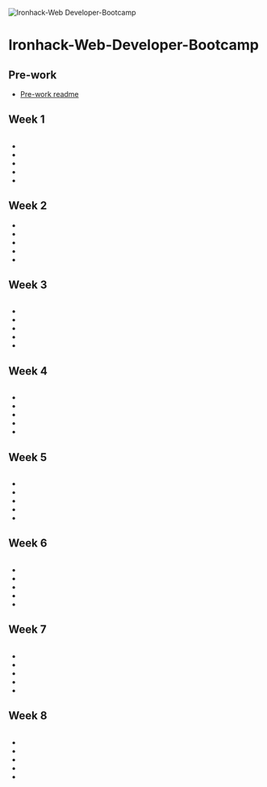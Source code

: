 ![Ironhack-Web Developer-Bootcamp](https://user-images.githubusercontent.com/23629340/40541063-a07a0a8a-601a-11e8-91b5-2f13e4e6b441.png)

# Ironhack-Web-Developer-Bootcamp

## Pre-work

* [Pre-work readme](https://github.com/antonio-datahack/Ironhack-Web-Developer-Bootcamp/blob/main/pre-work.md)
## Week 1

![]()

* []()
* []()
* []()
* []()
* []()

## Week 2

<!-- <img src="" width="300" height="70" /> -->

* []()
* []()
* []()
* []()
* []()

## Week 3

![]()

* []()
* []()
* []()
* []()
* []()


## Week 4

<!-- <img src="" width="100" height="70" /> -->
![]()

* []()
* []()
* []()
* []()
* []()

## Week 5

![]()

* []()
* []()
* []()
* []()
* []()

## Week 6

![]()

* []()
* []()
* []()
* []()
* []()

## Week 7

![]()

* []()
* []()
* []()
* []()
* []()

## Week 8

![]()

* []()
* []()
* []()
* []()
* []()

